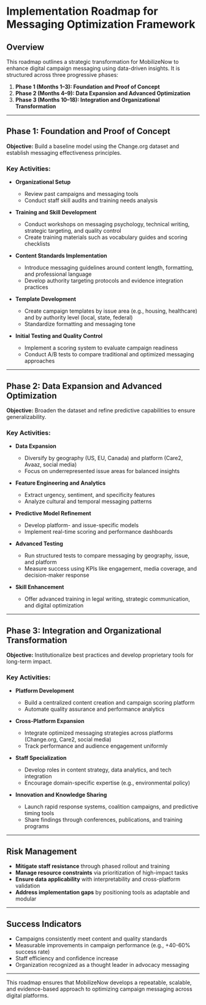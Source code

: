 # Implementation Roadmap for Messaging Optimization Framework

## Overview

This roadmap outlines a strategic transformation for MobilizeNow to enhance digital campaign messaging using data-driven insights. It is structured across three progressive phases:

1. **Phase 1 (Months 1–3): Foundation and Proof of Concept**
2. **Phase 2 (Months 4–9): Data Expansion and Advanced Optimization**
3. **Phase 3 (Months 10–18): Integration and Organizational Transformation**

---

## Phase 1: Foundation and Proof of Concept

**Objective:** Build a baseline model using the Change.org dataset and establish messaging effectiveness principles.

### Key Activities:

- **Organizational Setup**
  - Review past campaigns and messaging tools
  - Conduct staff skill audits and training needs analysis

- **Training and Skill Development**
  - Conduct workshops on messaging psychology, technical writing, strategic targeting, and quality control
  - Create training materials such as vocabulary guides and scoring checklists

- **Content Standards Implementation**
  - Introduce messaging guidelines around content length, formatting, and professional language
  - Develop authority targeting protocols and evidence integration practices

- **Template Development**
  - Create campaign templates by issue area (e.g., housing, healthcare) and by authority level (local, state, federal)
  - Standardize formatting and messaging tone

- **Initial Testing and Quality Control**
  - Implement a scoring system to evaluate campaign readiness
  - Conduct A/B tests to compare traditional and optimized messaging approaches

---

## Phase 2: Data Expansion and Advanced Optimization

**Objective:** Broaden the dataset and refine predictive capabilities to ensure generalizability.

### Key Activities:

- **Data Expansion**
  - Diversify by geography (US, EU, Canada) and platform (Care2, Avaaz, social media)
  - Focus on underrepresented issue areas for balanced insights

- **Feature Engineering and Analytics**
  - Extract urgency, sentiment, and specificity features
  - Analyze cultural and temporal messaging patterns

- **Predictive Model Refinement**
  - Develop platform- and issue-specific models
  - Implement real-time scoring and performance dashboards

- **Advanced Testing**
  - Run structured tests to compare messaging by geography, issue, and platform
  - Measure success using KPIs like engagement, media coverage, and decision-maker response

- **Skill Enhancement**
  - Offer advanced training in legal writing, strategic communication, and digital optimization

---

## Phase 3: Integration and Organizational Transformation

**Objective:** Institutionalize best practices and develop proprietary tools for long-term impact.

### Key Activities:

- **Platform Development**
  - Build a centralized content creation and campaign scoring platform
  - Automate quality assurance and performance analytics

- **Cross-Platform Expansion**
  - Integrate optimized messaging strategies across platforms (Change.org, Care2, social media)
  - Track performance and audience engagement uniformly

- **Staff Specialization**
  - Develop roles in content strategy, data analytics, and tech integration
  - Encourage domain-specific expertise (e.g., environmental policy)

- **Innovation and Knowledge Sharing**
  - Launch rapid response systems, coalition campaigns, and predictive timing tools
  - Share findings through conferences, publications, and training programs

---

## Risk Management

- **Mitigate staff resistance** through phased rollout and training
- **Manage resource constraints** via prioritization of high-impact tasks
- **Ensure data applicability** with interpretability and cross-platform validation
- **Address implementation gaps** by positioning tools as adaptable and modular

---

## Success Indicators

- Campaigns consistently meet content and quality standards
- Measurable improvements in campaign performance (e.g., +40-60% success rate)
- Staff efficiency and confidence increase
- Organization recognized as a thought leader in advocacy messaging

---

This roadmap ensures that MobilizeNow develops a repeatable, scalable, and evidence-based approach to optimizing campaign messaging across digital platforms.
